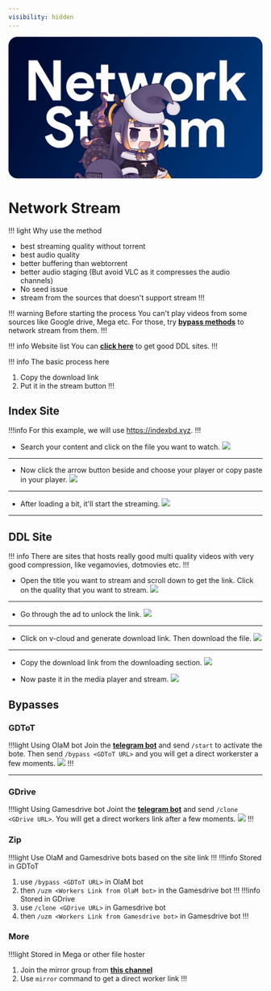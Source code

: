 ```yaml
---
visibility: hidden
---
```

![](/static/thumb/nsw.png)
# Network Stream
!!! light Why use the method
- best streaming quality without torrent
- best audio quality
- better buffering than webtorrent
- better audio staging (But avoid VLC as it compresses the audio channels)
- No seed issue
- stream from the sources that doesn't support stream
!!!

!!! warning Before starting the process
You can't play videos from some sources like Google drive, Mega etc. For those, try [**bypass methods**](#bypasses) to network stream from them.
!!!

!!! info Website list
You can [**click here**](https://ducklink.pages.dev/sites/#ddl) to get good DDL sites. 
!!!

!!! info The basic process here
1. Copy the download link
2. Put it in the stream button
!!!


## Index Site
!!!info
For this example, we will use https://indexbd.xyz.
!!!

- Search your content and click on the file you want to watch.
![](https://cdn.discordapp.com/attachments/1008207706143871067/1030177927180070953/unknown.png)
___

- Now click the arrow button beside and choose your player or copy paste in your player.
![](https://cdn.discordapp.com/attachments/1008207706143871067/1030178167652110407/unknown.png)
___

- After loading a bit, it'll start the streaming.
![](https://cdn.discordapp.com/attachments/1008207706143871067/1030177315310813204/unknown.png)
___

## DDL Site
!!! info
There are sites that hosts really good multi quality videos with very good compression, like vegamovies, dotmovies etc.
!!!

- Open the title you want to stream and scroll down to get the link. Click on the quality that you want to stream.
![](https://cdn.discordapp.com/attachments/1008207706143871067/1030182440154710177/unknown.png)
___

- Go through the ad to unlock the link.
![](https://cdn.discordapp.com/attachments/1008207706143871067/1030184235639775253/unknown.png)
___

- Click on v-cloud and generate download link. Then download the file.
![](https://cdn.discordapp.com/attachments/1008207706143871067/1030185555708878878/unknown.png)
___

- Copy the download link from the downloading section.
![](https://cdn.discordapp.com/attachments/1008207706143871067/1030185470417707078/unknown.png)

- Now paste it in the media player and stream.
![](https://cdn.discordapp.com/attachments/1008207706143871067/1030187298186334279/unknown.png)

## Bypasses


### GDToT

!!!light	Using OlaM bot
Join the [**telegram bot**](https://telegram.me/olam_gdtot_bypassbot) and send `/start` to activate the bote. Then send `/bypass <GDToT URL>` and you will get a direct workerster a few moments.
![](https://media.discordapp.net/attachments/1044322950725259274/1066047589180526602/w6V9M4T.png)
!!!
___

### GDrive

!!!light Using Gamesdrive bot
Joint the [**telegram bot**](https://t.me/+Q_7uBkSooFdiM2Jk) and send `/clone <GDrive URL>`. You will get a direct workers link after a few moments.
![](https://media.discordapp.net/attachments/1015131233824538624/1076136932561653781/LYDKmkQ.png)
!!!

### Zip

!!!light Use OlaM and Gamesdrive bots based on the site link
!!!
!!!info Stored in GDToT
1. use `/bypass <GDToT URL>` in OlaM bot
2. then `/uzm <Workers Link from OlaM bot>` in the Gamesdrive bot
!!!
!!!info Stored in GDrive
1. use `/clone <GDrive URL>` in Gamesdrive bot
2. then `/uzm <Workers Link from Gamesdrive bot>` in Gamesdrive bot
!!!

### More
!!!light Stored in Mega or other file hoster
1. Join the mirror group from [**this channel**](https://t.me/JMDKH_Team)
2. Use `mirror` command to get a direct worker link
!!!

